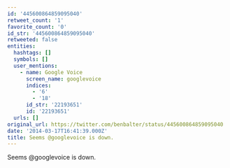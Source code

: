 ```yaml
---
id: '445600864859095040'
retweet_count: '1'
favorite_count: '0'
id_str: '445600864859095040'
retweeted: false
entities:
  hashtags: []
  symbols: []
  user_mentions:
    - name: Google Voice
      screen_name: googlevoice
      indices:
        - '6'
        - '18'
      id_str: '22193651'
      id: '22193651'
  urls: []
original_url: https://twitter.com/benbalter/status/445600864859095040
date: '2014-03-17T16:41:39.000Z'
title: Seems @googlevoice is down.
---
```


Seems @googlevoice is down.